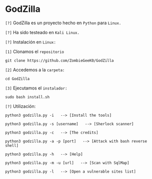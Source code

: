 # GodZilla

`[?]` GodZilla es un proyecto hecho en `Python` para `Linux.`

`[?]` Ha sido testeado en `Kali Linux.`

`[?]` Instalación en `Linux:`

`[1]` Clonamos el `repositorio`
 
    git clone https://github.com/ZombieGeeK0/GodZilla
`[2]` Accedemos a la `carpeta:`

    cd GodZilla
`[3]` Ejecutamos el `instalador:`

    sudo bash install.sh
`[?]` Utilización:

    python3 godzilla.py -i   --> [Install the tools] 
    
    python3 godzilla.py -s [username]   --> [Sherlock scanner]
    
    python3 godzilla.py -c   --> [The credits] 

    python3 godzilla.py -a -p [port]   --> [Attack with bash reverse shell]

    python3 godzilla.py -h   --> [Help]

    python3 godzilla.py -m -u [url]   --> [Scan with SqlMap]

    python3 godzilla.py -l   --> [Open a vulnerable sites list]
